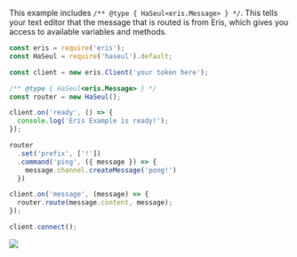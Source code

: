 This example includes `/** @type { HaSeul<eris.Message> } */`.
This tells your text editor that the message that is routed is from Eris, which gives you access to available variables and methods.

```javascript
const eris = require('eris');
const HaSeul = require('haseul').default;

const client = new eris.Client('your token here');

/** @type { HaSeul<eris.Message> } */
const router = new HaSeul();

client.on('ready', () => {
  console.log('Eris Example is ready!');
});

router
  .set('prefix', ['!'])
  .command('ping', ({ message }) => {
    message.channel.createMessage('pong!')
  })

client.on('message', (message) => {
  router.route(message.content, message);
});

client.connect();
```

![](media://eris-intellisense.png)
